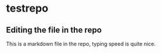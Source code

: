 # testrepo

 ## Editing the file in the repo

 This is a markdown file in the repo, typing speed is quite nice.
 
